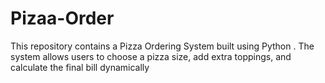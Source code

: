# Pizaa-Order
This repository contains a Pizza Ordering System built using Python . The system allows users to choose a pizza size, add extra toppings, and calculate the final bill dynamically
